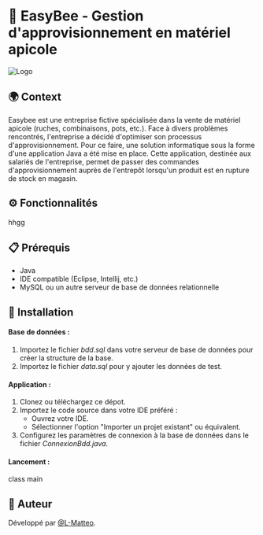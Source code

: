 # 🐝 EasyBee - Gestion d'approvisionnement en matériel apicole

![Logo](https://dev-to-uploads.s3.amazonaws.com/uploads/articles/th5xamgrr6se0x5ro4g6.png)


## 🌍 Context

Easybee est une entreprise fictive spécialisée dans la vente de matériel apicole (ruches, combinaisons, pots, etc.). Face à divers problèmes rencontrés, l'entreprise a décidé d'optimiser son processus d'approvisionnement. Pour ce faire, une solution informatique sous la forme d'une application Java a été mise en place. Cette application, destinée aux salariés de l'entreprise, permet de passer des commandes d'approvisionnement auprès de l'entrepôt lorsqu'un produit est en rupture de stock en magasin.


## ⚙️ Fonctionnalités 
hhgg


## 📋 Prérequis
- Java 
- IDE compatible (Eclipse, Intellij, etc.)
- MySQL ou un autre serveur de base de données relationnelle



## 🚀 Installation  
#### Base de données :
 1. Importez le fichier  *bdd.sql* dans votre serveur de base de données pour créer la structure de la base.   
 2. Importez le fichier *data.sql* pour y ajouter les données de test.  
#### Application :  
 1. Clonez ou téléchargez ce dépot.
 2. Importez le code source dans votre IDE préféré :
    - Ouvrez votre IDE.
    - Sélectionner l'option "Importer un projet existant" ou équivalent.
 3. Configurez les paramètres de connexion à la base de données dans le fichier *ConnexionBdd.java*.
#### Lancement :
 class main


## 👤 Auteur
Développé par [@L-Matteo](https://github.com/L-Matteo).

